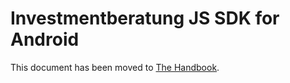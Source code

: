 # Investmentberatung JS SDK for Android

This document has been moved to [The Handbook](https://jitsi.github.io/handbook/docs/dev-guide/dev-guide-android-sdk).
